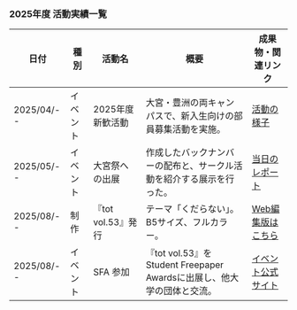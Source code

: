 ### 2025年度 活動実績一覧



| 日付       | 種別     | 活動名             | 概要                                                         | 成果物・関連リンク                                           |
| ---------- | -------- | ------------------ | ------------------------------------------------------------ | ------------------------------------------------------------ |
| 2025/04/-- | イベント | 2025年度 新歓活動  | 大宮・豊洲の両キャンパスで、新入生向けの部員募集活動を実施。 | [活動の様子](https://tot-ch.com/)                            |
| 2025/05/-- | イベント | 大宮祭への出展     | 作成したバックナンバーの配布と、サークル活動を紹介する展示を行った。 | [当日のレポート](https://www.google.com/search?q=https://tot-ch.com/archives/category/event) |
| 2025/08/-- | 制作     | 『tot vol.53』発行 | テーマ「くだらない」。B5サイズ、フルカラー。                 | [Web編集版はこちら](https://www.google.com/search?q=https://tot-ch.com/archives/category/backnumber) |
| 2025/08/-- | イベント | SFA 参加           | 『tot vol.53』をStudent Freepaper Awardsに出展し、他大学の団体と交流。 | [イベント公式サイト](https://sfa-awards.com/)                |